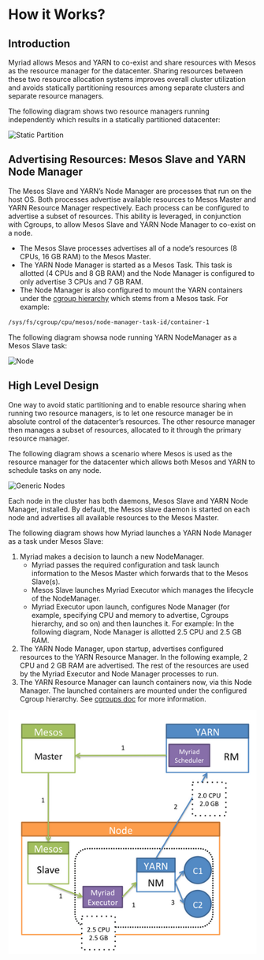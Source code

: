 # How it Works?

## Introduction

Myriad allows Mesos and YARN to co-exist and share resources with Mesos as the resource manager for the datacenter. Sharing resources between these two resource allocation systems improves overall cluster utilization and avoids statically partitioning resources among separate clusters and separate resource managers.

The following diagram shows two resource managers running independently which results in a statically partitioned datacenter:

![Static Partition](images/static-partition.png)

## Advertising Resources: Mesos Slave and YARN Node Manager

The Mesos Slave and YARN’s Node Manager are processes that run on the host OS. Both processes advertise available resources to Mesos Master and YARN Resource Manager respectively. Each process can be configured to advertise a subset of resources. This ability is leveraged, in conjunction with Cgroups, to allow Mesos Slave and YARN Node Manager to co-exist on a node. 

* The Mesos Slave processes advertises all of a node’s resources (8 CPUs, 16 GB RAM) to the Mesos Master. 
* The YARN Node Manager is started as a Mesos Task. This task is allotted (4 CPUs and 8 GB RAM) and the Node Manager is configured to only advertise 3 CPUs and 7 GB RAM. 
* The Node Manager is also configured to mount the YARN containers under the  [cgroup hierarchy](cgroups.md)  which stems from a Mesos task. For example:

```bash
/sys/fs/cgroup/cpu/mesos/node-manager-task-id/container-1
```

The following diagram showsa node running YARN NodeManager as a Mesos Slave task:

![Node](images/node.png)


## High Level Design

One way to avoid static partitioning and to enable resource sharing when running two resource managers, is to let one resource manager be in absolute control of the datacenter’s resources. The other resource manager then manages a subset of resources, allocated to it through the primary resource manager. 

The following diagram shows a scenario where Mesos is used as the resource manager for the datacenter which allows both  Mesos and YARN to schedule tasks on any node.

![Generic Nodes](images/generic-nodes.png)

Each node in the cluster has both daemons, Mesos Slave and YARN Node Manager, installed. By default, the Mesos slave daemon is started on each node and advertises all available resources to the Mesos Master.

The following diagram shows how Myriad launches a YARN Node Manager as a task under Mesos Slave:

1. Myriad makes a decision to launch a new NodeManager.  
	* Myriad passes the required configuration and task launch information to the Mesos Master which forwards that to the Mesos Slave(s).
	* Mesos Slave launches Myriad Executor which manages the lifecycle of the NodeManager.
	* Myriad Executor upon launch, configures Node Manager (for example, specifying CPU and memory to advertise, Cgroups hierarchy, and so on) and then launches it. For example: In the following diagram, Node Manager is allotted 2.5 CPU and 2.5 GB RAM.
2. The YARN Node Manager, upon startup, advertises configured resources to the YARN Resource Manager. In the following example, 2 CPU and 2 GB RAM are advertised. The rest of the resources are used by the Myriad Executor and Node Manager processes to run.
3. The YARN Resource Manager can launch containers now, via this Node Manager. The launched containers are mounted under the configured Cgroup hierarchy. See [cgroups doc](cgroups.md) for more information.

![How it works](images/how-it-works2.png)





